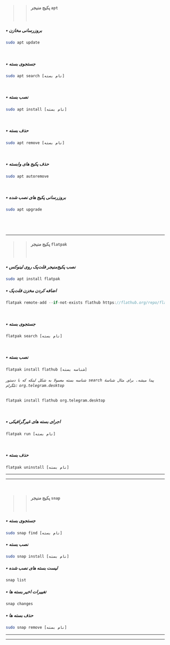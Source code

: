 > > #### پکیج منیجر `apt` 
> > ‌

##### • بروزرسانی مخازن
```sh
sudo apt update 
```
‌
##### • ‌جستجوی بسته
```sh
sudo apt search [نام بسته]
```
‌
##### • نصب بسته
```sh
sudo apt install [نام بسته]
```
‌
##### • حذف بسته
```sh
sudo apt remove [نام بسته]
```
‌
##### • حذف پکیج های وابسته
```sh
sudo apt autoremove
```
‌
##### • بروزرسانی پکیج های نصب شده
```sh
sudo apt upgrade
```
‌
---
---
>>#### پکیج منیجر `flatpak`
>>‌
##### • نصب پکیج‌منیجر فلت‌پک روی لینوکس
```sh
sudo apt install flatpak
```
##### • اضافه کردن مخزن فلت‌پک‌

```d
flatpak remote-add --if-not-exists flathub https://flathub.org/repo/flathub.flatpakrepo
```
‌
##### • جستجوی بسته
```sh
flatpak search [نام بسته]
```
‌
##### • نصب بسته
```sh
flatpak install flathub [شناسه بسته]
```
###### `شناسه بسته معمولا به شکل لینکه که با دستور search پیدا میشه. برای مثال شناسۀ تلگرام:` `org.telegram.desktop`
```sh
flatpak install flathub org.telegram.desktop
```
‌
##### • اجرای بسته های غیرگرافیکی 
```sh
‌‌flatpak run [نام بسته]
```
‌‌
##### • حذف بسته
```sh 
flatpak uninstall [نام بسته] 
```
---
---
‌
> > #### پکیج منیجر `snap` 
> > ‌

##### • جستجوی بسته
```sh
sudo snap find [نام بسته]
```
##### • نصب بسته
```sh
sudo snap install [نام بسته]
```
##### • لیست بسته های نصب شده
```sh
snap list
```
##### • تغییرات اخیر بسته ها
```sh
snap changes
```
##### • حذف بسته ها
```sh
sudo snap remove [نام بسته]
```
---
---